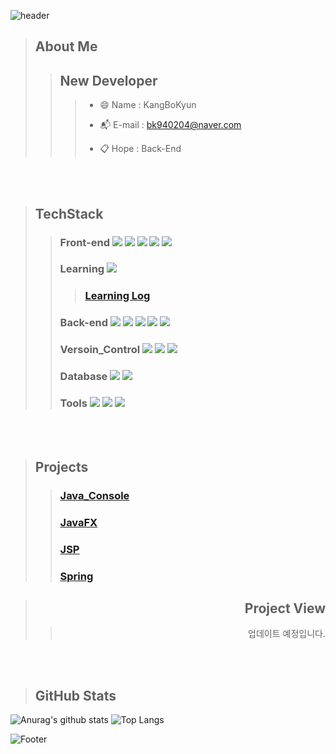![header](https://capsule-render.vercel.app/api?type=waving&color=auto&height=300&section=header&text=Welcome%20!!&fontSize=90)

> About Me 
> ---
>> New Developer
>> ---
>>> * :smile: Name : KangBoKyun  
>>> - :mailbox_with_mail: E-mail : bk940204@naver.com
>>> + :clipboard:  Hope : Back-End
<br />
<br />
  
> TechStack
> ---
>> ### Front-end  <img src="https://img.shields.io/badge/JAVASCIPT-F7DF1E?style=for-the-badge&logo=javascript&logoColor=black"> <img src="https://img.shields.io/badge/-HTML5-%23E34F26?style=for-the-badge&logo=HTML5&logoColor=white"> <img src="https://img.shields.io/badge/-CSS3-%231572B6?style=for-the-badge&logo=CSS3&logoColor=white"> <img src="https://img.shields.io/badge/Jquery-0769AD?style=for-the-badge&logo=jquery&logoColor=white"> <img src="https://img.shields.io/badge/BootStrap-7952B3?style=for-the-badge&logo=bootstrap&logoColor=white">
>> ### Learning  <img src="https://img.shields.io/badge/-React-%2361DAFB?style=for-the-badge&logo=React&logoColor=black">  
>>> ### [Learning Log](https://purrfect-mile-cdc.notion.site/React-Spring-5bf5b5677730480aa9f447d7054883c1)
>> ### Back-end  <img src="https://img.shields.io/badge/JAVA-007396?style=for-the-badge&logo=Java&logoColor=white"> <img src="https://img.shields.io/badge/JSP-007396?style=for-the-badge&logo=JSP&logoColor=white"> <img src="https://img.shields.io/badge/SPRINGBOOT-6DB33F?style=for-the-badge&logo=springboot&logoColor=white">  <img src="https://img.shields.io/badge/GRADLE-02303A?style=for-the-badge&logo=gradle&logoColor=white"> <img src="https://img.shields.io/badge/-Maven-%23C71A36?style=for-the-badge&logo=Apache%20Maven&logoColor=white">
>> ### Versoin_Control  <img src="https://img.shields.io/badge/Git-F05032?style=for-the-badge&logo=git&logoColor=white"> <img src="https://img.shields.io/badge/GitHub-181717?style=for-the-badge&logo=github&logoColor=white"> <img src="https://img.shields.io/badge/-SVN-blue?style=for-the-badge&logo=Git&logoColor=white">
>> ### Database  <img src="https://img.shields.io/badge/Oracle-F80000?style=for-the-badge&logo=Oracle&logoColor=white"> <img src="https://img.shields.io/badge/MySQL-4479A1?style=for-the-badge&logo=MySQL&logoColor=white">
>> ### Tools  <img src="https://img.shields.io/badge/-Eclipse%20IDE-%232C2255?style=for-the-badge&logo=Eclipse IDE&logoColor=white"> <img src="https://img.shields.io/badge/-IntelliJ%20IDEA-%23000000?style=for-the-badge&logo=IntelliJ%20IDEA&logoColor=white"> <img src="https://img.shields.io/badge/-Visual%20Studio%20Code-%23007ACC?style=for-the-badge&logo=Visual%20Studio%20Code&logoColor=white">

<br />
<br />

<div>
  <div align = "left" style = "width : 45%;">

> Projects
> ---
>> ### [ Java_Console ](https://github.com/kangbokyun/TeamPject)  
>> ### [ JavaFX ](https://github.com/kangbokyun/CP2)  
>> ### [ JSP ](https://github.com/kangbokyun/youtube-jsp)  
>> ### [ Spring ](https://github.com/kangbokyun/Spring_ZooZoo)

  </div>
  <div align = "right">

> Project View
> ---
>> 업데이트 예정입니다.
  
  </div>
</div>

<br />
<br />

> GitHub Stats
> ---
![Anurag's github stats](https://github-readme-stats.vercel.app/api?username=kangbokyun&show_icons=true&theme=tokyonight)
![Top Langs](https://github-readme-stats.vercel.app/api/top-langs/?username=kangbokyun&layout=compact&theme=tokyonight) 

![Footer](https://capsule-render.vercel.app/api?type=waving&color=auto&height=200&section=footer)
